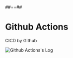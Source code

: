 ##==##

# Github Actions

CICD by Github

![Github Actions's Log](./assets/images/github-actions-logo.png)
